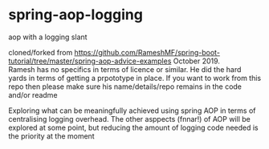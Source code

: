 # spring-aop-logging
aop with a logging slant

cloned/forked from https://github.com/RameshMF/spring-boot-tutorial/tree/master/spring-aop-advice-examples October 2019.  
Ramesh has no specifics in terms of licence or similar.  He did the hard yards in terms of getting a prpototype in place.  If you want to work from this repo then please make sure his name/details/repo remains in the code and/or readme


Exploring what can be meaningfully achieved using spring AOP in terms of centralising logging overhead.  The other asppects (fnnar!) of AOP will be explored at some point, but reducing the amount of logging code needed is the priority at the moment




